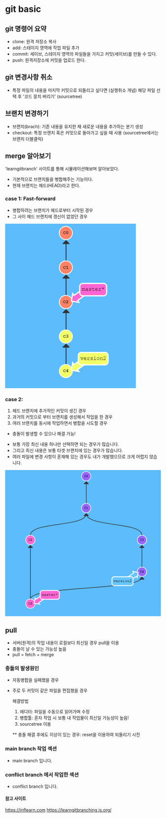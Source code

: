 # git basic

## git 명령어 요약

- clone: 원격 저장소 복사
- add: 스테이지 영역에 작업 파일 추가
- commit: 세이브, 스테이지 영역의 파일들을 가지고 커밋(세이브)를 만들 수 있다.
- push: 원격저장소에 커밋을 업로드 한다.

## git 변경사항 취소

- 특정 파일의 내용을 마지막 커밋으로 되돌리고 싶다면 (실행취소 개념) 해당 파일 선택 후 '코드 뭉치 버리기' (sourcetree)

## 브랜치 변경하기

- 브랜치(brach): 기존 내용을 유지한 채 새로운 내용을 추가하는 분기 생성
- checkout: 특정 브랜치 혹은 커밋으로 돌아가고 싶을 때 사용 (sourcetree에서는 브랜치 더블클릭)

## merge 알아보기

'learngitbranch' 사이트를 통해 시뮬레이션해보며 알아보았다.
- 기본적으로 브랜치들을 병합해주는 기능이다.
- 현재 브랜치는 헤드(HEAD)라고 한다.

### case 1: Fast-forward

- 병합하려는 브랜치가 헤드로부터 시작된 경우
- 그 사이 헤드 브랜치에 갱신이 없었던 경우
  
![case1](./case1.png)

### case 2:

  1. 헤드 브랜치에 추가적인 커밋이 생긴 경우
  2. 과거의 커밋으로 부터 브랜치를 생성해서 작업을 한 경우
  3. 여러 브랜치를 동시에 작업하면서 병합을 시도할 경우 

   * 충돌이 발생할 수 있으나 해결 가능!
   - 보통 가장 최신 내용 하나만 선택하면 되는 경우가 많습니다.
   - 그리고 최신 내용은 보통 타겟 브랜치에 있는 경우가 많습니다.
   - 여러 파일에 변경 사항이 혼재해 있는 경우도 내가 개발했으므로 크게 어렵지 않습니다.

![case2](./case2.png)

## pull

- 서버(원격)의 작업 내용이 로컬보다 최신일 경우 pull을 이용
- 충돌이 날 수 있는 가능성 높음
- pull = fetch + merge
  
### 충돌의 발생원인

  - 자동병합을 실패했을 경우
  - 주로 두 커밋이 같은 파일을 편집했을 경우
  
    해결방법
    1. 에디터: 파일을 수동으로 읽어가며 수정
    2. 병합툴: 혼자 작업 시 보통 내 작업물이 최신일 가능성이 높음!
    3. sourcetree 이용
   
    ** 충돌 해결 후에도 이상이 있는 경우:
        reset을 이용하여 되돌리기 시전

### main branch 작업 섹션

- main branch 입니다.

### conflict branch 에서 작업한 섹션

- conflict branch 입니다.


#### 참고 사이트

https://inflearn.com
https://learngitbranching.js.org/

